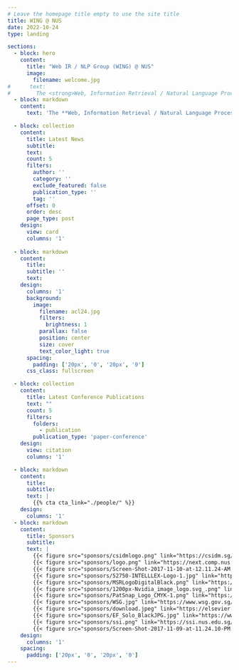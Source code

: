 ```yaml
---
# Leave the homepage title empty to use the site title
title: WING @ NUS
date: 2022-10-24
type: landing

sections:
  - block: hero
    content:
      title: "Web IR / NLP Group (WING) @ NUS"
      image:
        filename: welcome.jpg
#      text: 
#        The <strong>Web, Information Retrieval / Natural Language Processing Group (WING)</strong> explores the research area of applied language processing and information retrieval to the Web and related technologies. Areas of current interest are question answering, scholarly digital libraries, verb similarity, focused crawling, citation parsing and spidering, web page classification and division, text segmentation, and full text analysis. WING is headed by <A HREF="author/min-yen-kan">Min</a> (A/P Min-Yen KAN). We are based in the Computational Linguistics Laboratory of the <a href="https://www.comp.nus.edu.sg">School of Computing</a> at the National University of Singapore. We often work with the Natural Language Processing Group and the <a href="https://lms.comp.nus.edu.sg/">Lab for Media Search</a>. We are part of the Media Technologies research group umbrella.
  - block: markdown
    content:
      text: 'The **Web, Information Retrieval / Natural Language Processing Group (WING)** explores the research area of applied language processing and information retrieval to the Web and related technologies. Areas of current interest are question answering, scholarly digital libraries, verb similarity, focused crawling, citation parsing and spidering, web page classification and division, text segmentation, and full text analysis. WING is headed by <A HREF="author/min-yen-kan">Min</a> (A/P Min-Yen KAN). We are based in the Computational Linguistics Laboratory of the <a href="https://www.comp.nus.edu.sg">School of Computing</a> at the National University of Singapore. We often work with the Natural Language Processing Group and the <a href="https://lms.comp.nus.edu.sg/">Lab for Media Search</a>. We are part of the Media Technologies research group umbrella.'

  - block: collection
    content:
      title: Latest News
      subtitle:
      text:
      count: 5
      filters:
        author: ''
        category: ''
        exclude_featured: false
        publication_type: ''
        tag: ''
      offset: 0
      order: desc
      page_type: post
    design:
      view: card
      columns: '1'
  
  - block: markdown
    content:
      title:
      subtitle: ''
      text:
    design:
      columns: '1'
      background:
        image: 
          filename: acl24.jpg
          filters:
            brightness: 1
          parallax: false
          position: center
          size: cover
          text_color_light: true
      spacing:
        padding: ['20px', '0', '20px', '0']
      css_class: fullscreen

  - block: collection
    content:
      title: Latest Conference Publications
      text: ""
      count: 5
      filters:
        folders:
          - publication
        publication_type: 'paper-conference'
    design:
      view: citation
      columns: '1'

  - block: markdown
    content:
      title:
      subtitle:
      text: |
        {{% cta cta_link="./people/" %}}
    design:
      columns: '1'
  - block: markdown
    content:
      title: Sponsors
      subtitle:
      text: |
        {{< figure src="sponsors/csidmlogo.png" link="https://csidm.sg/" target="_blank" alt="CSIDM" width="89px" >}}
        {{< figure src="sponsors/logo.png" link="https://next.comp.nus.edu.sg/" target="_blank" alt="NUS Computing NEXT" width="132px" >}}
        {{< figure src="sponsors/Screen-Shot-2017-11-10-at-12.11.24-AM.png" link="https://www.crayondata.com/" target="_blank" alt="Crayon Data" width="120px" >}}
        {{< figure src="sponsors/52750-INTELLLEX-Logo-1.jpg" link="https://www.intelllex.com/hello" target="_blank" alt="INTELLLEX" width="120px" >}}
        {{< figure src="sponsors/MSRLogoDigitalBlack.png" link="https://www.microsoft.com/en-us/research/" target="_blank" alt="Microsoft Research" width="178px" >}}
        {{< figure src="sponsors/1200px-Nvidia_image_logo.svg_.png" link="https://www.nvidia.com/content/global/global.php" target="_blank" alt="NVIDIA" width="150px" >}}
        {{< figure src="sponsors/PatSnap_Logo_CMYK-1.png" link="https://www.patsnap.com/" target="_blank" alt="PatSnap" width="207px" >}}
        {{< figure src="sponsors/WSG.jpg" link="https://www.wsg.gov.sg/" target="_blank" alt="Workforce Singapore (WSG)" width="195px" >}}
        {{< figure src="sponsors/download.jpeg" link="https://elsevier.com/" target="_blank" alt="Elsevier" width="109px" >}}
        {{< figure src="sponsors/EF_Solo_BlackJPG.jpg" link="https://www.joinef.com/" target="_blank" alt="Entrepreneur First" width="78px" >}}
        {{< figure src="sponsors/ssi.png" link="https://ssi.nus.edu.sg/" target="_blank" alt="NUS Smart Systems Institute" width="190px" >}}
        {{< figure src="sponsors/Screen-Shot-2017-11-09-at-11.24.10-PM.png" link="https://www.nus.edu.sg/alset" target="_blank" alt="NUS ALSET" width="194px" >}}
    design:
      columns: '1'
    spacing:
      padding: ['20px', '0', '20px', '0']
---
```

